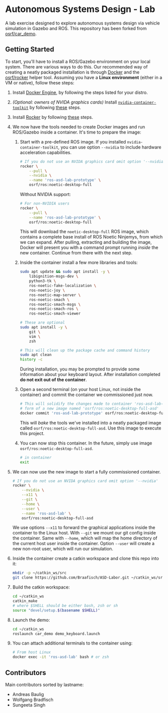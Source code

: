 # Autonomous Systems Design - Lab

A lab exercise designed to explore autonomous systems design via vehicle simulation in Gazebo and ROS. This repository has been forked from [osrf/car_demo](https://github.com/osrf/car_demo).

## Getting Started

To start, you'll have to install a ROS/Gazebo environment on your local system. There are various ways to do this. Our recommended way of creating a neatly packaged installation is through [Docker](https://www.docker.com/) and the [osrf/rocker](https://github.com/osrf/rocker) helper tool. Assuming you have a **Linux environment** (either in a VM or native), follow these steps:

1. Install [Docker Engine](https://docs.docker.com/engine/install/), by following the steps listed for your distro.

2. _(Optional: owners of NVIDA graphics cards)_ Install [`nvidia-container-toolkit`](https://github.com/NVIDIA/nvidia-docker) by following [these](https://docs.nvidia.com/datacenter/cloud-native/container-toolkit/install-guide.html#installation-guide) steps.

3. Install [Rocker](https://github.com/osrf/rocker) by following [these](https://github.com/osrf/rocker#installation) steps.

4. We now have the tools needed to create Docker images and run ROS/Gazebo inside a container. It's time to prepare the image:
    1. Start with a pre-defined ROS image. If you installed `nvidia-container-toolkit`, you can use option `--nvidia` to include hardware acceleration capabilities.

        ```sh
        # If you do not use an NVIDA graphics card omit option '--nvidia'
        rocker \
            --pull \
            --nvidia \
            --name 'ros-asd-lab-prototype' \
            osrf/ros:noetic-desktop-full
        ```

        Without NVIDIA support:

        ```sh
        # For non-NVIDIA users
        rocker \
            --pull \
            --name 'ros-asd-lab-prototype' \
            osrf/ros:noetic-desktop-full
        ```

        This will download the `noetic-desktop-full` ROS image, which contains a complete base install of ROS Noetic Ninjemys, from which we can expand. After pulling, extracting and building the image, Docker will present you with a command prompt running _inside_ the new container. Continue from there with the next step.

    2. Inside the container install a few more libraries and tools:

        ```sh
        sudo apt update && sudo apt install -y \
            libignition-msgs-dev \
            python3-tk \
            ros-noetic-fake-localization \
            ros-noetic-joy \
            ros-noetic-map-server \
            ros-noetic-smach \
            ros-noetic-smach-msgs \
            ros-noetic-smach-ros \
            ros-noetic-smach-viewer

        # These are optional
        sudo apt install -y \
            git \
            vim \
            zsh

        # This will clean up the package cache and command history
        sudo apt clean
        history -c
        ```

        During installation, you may be prompted to provide some information about your keyboard layout. After installation completed **do not exit out of the container**.

    3. Open a second terminal (on your host Linux, not inside the container) and commit the container we commissioned just now.

        ```sh
        # This will solidify the changes made to container 'ros-asd-lab-prototype' in
        # form of a new image named 'osrf/ros:noetic-desktop-full-asd'
        docker commit 'ros-asd-lab-prototype' osrf/ros:noetic-desktop-full-asd
        ```

        This will _bake_ the tools we've installed into a neatly packaged image called `osrf/ros:noetic-desktop-full-asd`. Use this image to execute this project.

    4. You can now stop this container. In the future, simply use image `osrf/ros:noetic-desktop-full-asd`.

        ```sh
        # in container
        exit
        ```

5. We can now use the new image to start a fully commissioned container.

    ```sh
    # If you do not use an NVIDA graphics card omit option '--nvidia'
    rocker \
        --nvidia \
        --x11 \
        --git \
        --home \
        --user \
        --name 'ros-asd-lab' \
        osrf/ros:noetic-desktop-full-asd
    ```

    We use options `--x11` to forward the graphical applications inside the container to the Linux host. With `--git` we mount our git config inside the container. Same with `--home`, which will map the home directory of the current host user inside the container. Option `--user` will create a new non-root user, which will run our simulation.

6. Inside the container create a catkin workspace and clone this repo into it:

    ```sh
    mkdir -p ~/catkin_ws/src
    git clone https://github.com/Braafisch/ASD-Labor.git ~/catkin_ws/src/asd-lab
    ```

7. Build the catkin workspace:

    ```sh
    cd ~/catkin_ws
    catkin_make
    # where $SHELL should be either bash, zsh or sh
    source "devel/setup.$(basename $SHELL)"
    ```

8. Launch the demo:

    ```sh
    cd ~/catkin_ws
    roslaunch car_demo demo_keyboard.launch
    ```

9. You can attach additional terminals to the container using:

    ```sh
    # From host Linux
    docker exec -it 'ros-asd-lab' bash # or zsh
    ```

## Contributors

Main contributors sorted by lastname:

* Andreas Baulig
* Wolfgang Bradfisch
* Sungeeta Singh
